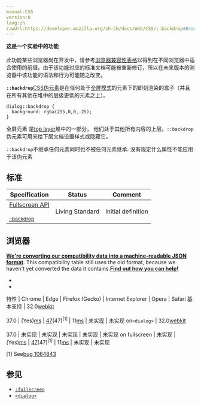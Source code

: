 ```yaml
---
manual:CSS
version:0
lang:zh
rawUrl:https://developer.mozilla.org/zh-CN/docs/Web/CSS/::backdrop#Browser_compatibility
---
```






**这是一个实验中的功能**<br></br>此功能某些浏览器尚在开发中，请参考[浏览器兼容性表格](%28579 "")以得到在不同浏览器中适合使用的前缀。由于该功能对应的标准文档可能被重新修订，所以在未来版本的浏览器中该功能的语法和行为可能随之改变。





**`::backdrop`**[CSS](%427 "")[伪元素](%3563 "")是在任何处于[全屏模式](%24631 "")的元素下的即刻渲染的盒子（并且在所有其他在堆中的层级更低的元素之上）。


```
dialog::backdrop {
  background: rgba(255,0,0,.25);
}
```


全屏元素 是[top layer](%28580 "")堆中的一部分， 他们处于其他所有内容的上层。`::backdrop`伪元素可用来给下层文档设置样式或隐藏它。



`::backdrop`不继承任何元素同时也不被任何元素继承. 没有规定什么属性不能应用于该伪元素











## 标准<a name="标准"></a>

Specification | Status | Comment 
 ---  |  ---  |  ---  | 
[Fullscreen API<br></br><small>::backdrop</small>](%28581 "") | Living Standard | Initial definition 


## 浏览器<a name="浏览器"></a>


**[We&#39;re converting our compatibility data into a machine-readable JSON format](%3344 "")**. This compatibility table still uses the old format, because we haven&#39;t yet converted the data it contains.**[Find out how you can help!](%3392 "")**


* 
* 

特性 | Chrome | Edge | Firefox (Gecko) | Internet Explorer | Opera | Safari 
基本支持 | 32.0[webkit](%3568 "The name of this feature is prefixed with 'webkit' as this browser considers it experimental")<br></br>37.0 | (Yes)[ms](%3568 "The name of this feature is prefixed with 'ms' as this browser considers it experimental") | [47](%16303 "Released on 2016-06-07.")(47)<sup>[1]</sup> | 11[ms](%3568 "The name of this feature is prefixed with 'ms' as this browser considers it experimental") | 未实现 | 未实现 
on`<dialog>` | 32.0[webkit](%3568 "The name of this feature is prefixed with 'webkit' as this browser considers it experimental")<br></br>37.0 | 未实现 | 未实现 | 未实现 | 未实现 | 未实现 
on fullscreen | 未实现 | (Yes)[ms](%3568 "The name of this feature is prefixed with 'ms' as this browser considers it experimental") | [47](%16303 "Released on 2016-06-07.")(47)<sup>[1]</sup> | 11[ms](%3568 "The name of this feature is prefixed with 'ms' as this browser considers it experimental") | 未实现 | 未实现 





[1] See[bug 1064843](%28582 "FIXED: Add support for the ::backdrop pseudo-element")


## 参见<a name="参见"></a>

* [`:fullscreen`](%26619 "css伪类:fullscreen应用于当前处于全屏显示模式的元素。 它不仅仅选择顶级元素，还包括所有已显示的栈内元素。")
* [`<dialog>`](%12301 "HTML <dialog> 元素表示一个对话框或其他交互式组件，例如一个检查员或窗口。")



